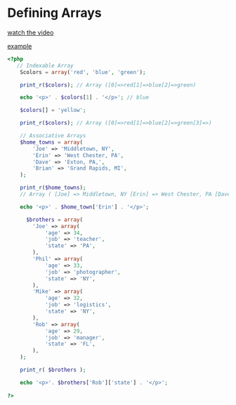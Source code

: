 # Defining Arrays

[watch the video](https://www.linkedin.com/learning/learning-php-4/defining-arrays?autoSkip=true&contextUrn=urn%3Ali%3AlyndaLearningPath%3A57bdd8a292015ae4c0cb990f&resume=false)

[example](examples/defining_arrays.php)

```php
<?php 
   // Indexable Array
    Scolors = array('red', 'blue', 'green');

    print_r($colors); // Array ([0]=>red[1]=>blue[2]=>green)

    echo '<p>' . $colors[1] . '</p>'; // blue

    $colors[] = 'yellow';

    print_r($colors); // Array ([0]=>red[1]=>blue[2]=>green[3]=>)

    // Associative Arrays
    $home_towns = array(
        'Joe' => 'Middletown, NY',
        'Erin' => 'West Chester, PA',
        'Dave' => 'Exton, PA,',
        'Brian' => 'Grand Rapids, MI',
    );

    print_r($home_towns); 
    // Array ( [Joe] => Middletown, NY [Erin] => West Chester, PA [Dave] => Exton, PA, [Brian] => Grand Rapids, MI )

    echo '<p>' . $home_town['Erin'] . '</p>';

      $brothers = array( 
        'Joe' => array( 
            'age' => 34,
            'job' => 'teacher',
            'state' => 'PA',
        ),
        'Phil' => array( 
            'age' => 33,
            'job' => 'photographer',
            'state' => 'NY',
        ),
        'Mike' => array( 
            'age' => 32,
            'job' => 'logistics',
            'state' => 'NY',
        ),
        'Rob' => array( 
            'age' => 29,
            'job' => 'manager',
            'state' => 'FL',
        ),
    );

    print_r( $brothers );

    echo '<p>'. $brothers['Rob']['state'] . '</p>';
   
?>
```
